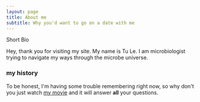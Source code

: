 ```yaml
---
layout: page
title: About me
subtitle: Why you'd want to go on a date with me
---
```


Short Bio

Hey, thank you for visiting my site. My name is Tu Le. I am microbiologist trying to navigate my ways through the microbe universe.


### my history

To be honest, I'm having some trouble remembering right now, so why don't you just watch [my movie](http://en.wikipedia.org/wiki/The_Princess_Bride_%28film%29) and it will answer **all** your questions.
